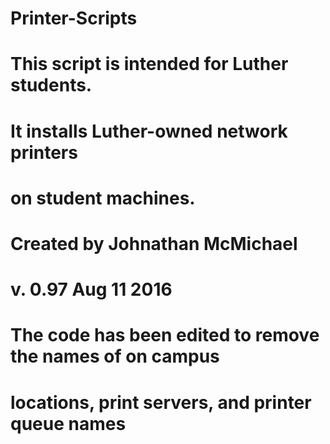 # Printer-Scripts
#	This script is intended for Luther students.
#	It installs Luther-owned network printers 
#	on student machines.
#	Created by Johnathan McMichael
#	v. 0.97 Aug 11 2016

# The code has been edited to remove the names of on campus 
# locations, print servers, and printer queue names

